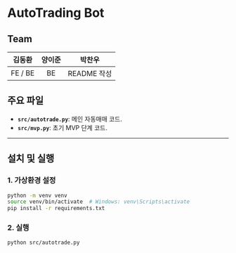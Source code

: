 # AutoTrading Bot

## Team

|김동환|양이준|박찬우|
|:---:|:---:|:---:|
|FE / BE|BE|README 작성|

## 주요 파일
- **`src/autotrade.py`**: 메인 자동매매 코드.
- **`src/mvp.py`**: 초기 MVP 단계 코드.

--- 

## 설치 및 실행

### 1. 가상환경 설정
```bash
python -m venv venv
source venv/bin/activate  # Windows: venv\Scripts\activate
pip install -r requirements.txt
```

### 2. 실행
```bash
python src/autotrade.py
```